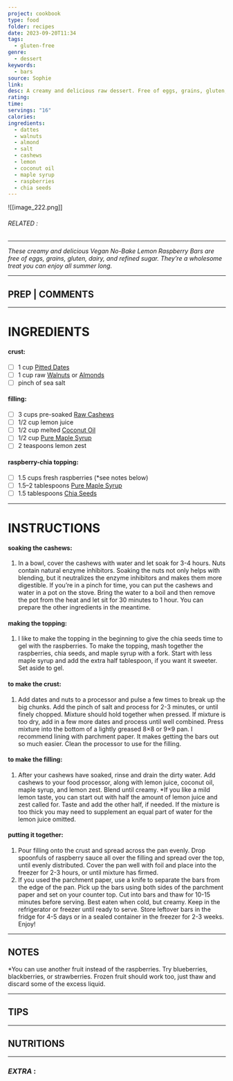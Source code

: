 ```yaml
---
project: cookbook
type: food
folder: recipes
date: 2023-09-20T11:34
tags:
  - gluten-free
genre:
  - dessert
keywords:
  - bars
source: Sophie
link: 
desc: A creamy and delicious raw dessert. Free of eggs, grains, gluten, dairy, and refined sugars. Eating healthy can taste good too!
rating: 
time: 
servings: "16"
calories: 
ingredients:
  - dattes
  - walnuts
  - almond
  - salt
  - cashews
  - lemon
  - coconut oil
  - maple syrup
  - raspberries
  - chia seeds
---
```


![[image_222.png]]
###### *RELATED* : 
---
_These creamy and delicious Vegan No-Bake Lemon Raspberry Bars are free of eggs, grains, gluten, dairy, and refined sugar. They’re a wholesome treat you can enjoy all summer long._

---
## PREP | COMMENTS



---
# INGREDIENTS

#### crust:

- [ ] 1 cup [Pitted Dates](http://www.amazon.com/gp/product/B00H7278MC/ref=as_li_tl?ie=UTF8&camp=1789&creative=9325&creativeASIN=B00H7278MC&linkCode=as2&tag=wifemamafoo0c-20&linkId=KAZXS4ZIHGEYPH7L)
- [ ] 1 cup raw [Walnuts](http://www.amazon.com/gp/product/B00JVVSLFU/ref=as_li_tl?ie=UTF8&camp=1789&creative=9325&creativeASIN=B00JVVSLFU&linkCode=as2&tag=wifemamafoo0c-20&linkId=SQXPB3IFQ4S5VJTN) or [Almonds](http://www.amazon.com/gp/product/B00HJCYAM6/ref=as_li_tl?ie=UTF8&camp=1789&creative=9325&creativeASIN=B00HJCYAM6&linkCode=as2&tag=wifemamafoo0c-20&linkId=YIGJD2U4GKHHP7JI)
- [ ] pinch of sea salt

#### filling:

- [ ] 3 cups pre-soaked [Raw Cashews](http://www.amazon.com/gp/product/B00HDLZ072/ref=as_li_tl?ie=UTF8&camp=1789&creative=9325&creativeASIN=B00HDLZ072&linkCode=as2&tag=wifemamafoo0c-20&linkId=4ZRA64QBSNFYJJIZ)
- [ ] 1/2 cup lemon juice
- [ ] 1/2 cup melted [Coconut Oil](http://www.amazon.com/gp/product/B003OGKCDC/ref=as_li_tl?ie=UTF8&camp=1789&creative=9325&creativeASIN=B003OGKCDC&linkCode=as2&tag=wifemamafoo0c-20&linkId=IVQOKI32LCTQ6AY7)
- [ ] 1/2 cup [Pure Maple Syrup](http://www.amazon.com/gp/product/B00K00H9I6/ref=as_li_tl?ie=UTF8&camp=1789&creative=9325&creativeASIN=B00K00H9I6&linkCode=as2&tag=wifemamafoo0c-20&linkId=DTUN2UHISODSH4RU)
- [ ] 2 teaspoons lemon zest

#### raspberry-chia topping:

- [ ] 1.5 cups fresh raspberries (*see notes below)
- [ ] 1.5–2 tablespoons [Pure Maple Syrup](http://www.amazon.com/gp/product/B00K00H9I6/ref=as_li_tl?ie=UTF8&camp=1789&creative=9325&creativeASIN=B00K00H9I6&linkCode=as2&tag=wifemamafoo0c-20&linkId=DTUN2UHISODSH4RU)
- [ ] 1.5 tablespoons [Chia Seeds](http://www.amazon.com/gp/product/B009AH7OU8/ref=as_li_tl?ie=UTF8&camp=1789&creative=9325&creativeASIN=B009AH7OU8&linkCode=as2&tag=wifemamafoo0c-20&linkId=XKVU4PUNG5CJ3ALY)

---
# INSTRUCTIONS

#### soaking the cashews:

1. In a bowl, cover the cashews with water and let soak for 3-4 hours. Nuts contain natural enzyme inhibitors. Soaking the nuts not only helps with blending, but it neutralizes the enzyme inhibitors and makes them more digestible. If you’re in a pinch for time, you can put the cashews and water in a pot on the stove. Bring the water to a boil and then remove the pot from the heat and let sit for 30 minutes to 1 hour. You can prepare the other ingredients in the meantime.

#### making the topping:

1. I like to make the topping in the beginning to give the chia seeds time to gel with the raspberries. To make the topping, mash together the raspberries, chia seeds, and maple syrup with a fork. Start with less maple syrup and add the extra half tablespoon, if you want it sweeter. Set aside to gel.

#### to make the crust:

1. Add dates and nuts to a processor and pulse a few times to break up the big chunks. Add the pinch of salt and process for 2-3 minutes, or until finely chopped. Mixture should hold together when pressed. If mixture is too dry, add in a few more dates and process until well combined. Press mixture into the bottom of a lightly greased 8×8 or 9×9 pan. I recommend lining with parchment paper. It makes getting the bars out so much easier. Clean the processor to use for the filling.

#### to make the filling:

1. After your cashews have soaked, rinse and drain the dirty water. Add cashews to your food processor, along with lemon juice, coconut oil, maple syrup, and lemon zest. Blend until creamy. *If you like a mild lemon taste, you can start out with half the amount of lemon juice and zest called for. Taste and add the other half, if needed. If the mixture is too thick you may need to supplement an equal part of water for the lemon juice omitted.

#### putting it together:

1. Pour filling onto the crust and spread across the pan evenly. Drop spoonfuls of raspberry sauce all over the filling and spread over the top, until evenly distributed. Cover the pan well with foil and place into the freezer for 2-3 hours, or until mixture has firmed.
2. If you used the parchment paper, use a knife to separate the bars from the edge of the pan. Pick up the bars using both sides of the parchment paper and set on your counter top. Cut into bars and thaw for 10-15 minutes before serving. Best eaten when cold, but creamy. Keep in the refrigerator or freezer until ready to serve. Store leftover bars in the fridge for 4-5 days or in a sealed container in the freezer for 2-3 weeks. Enjoy!

---
## NOTES

*You can use another fruit instead of the raspberries. Try blueberries, blackberries, or strawberries. Frozen fruit should work too, just thaw and discard some of the excess liquid.

---
## TIPS



---
## NUTRITIONS



---
### *EXTRA* :




